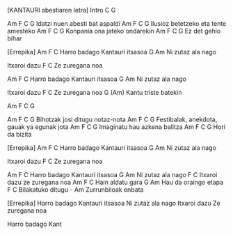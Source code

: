 [KANTAURI abestiaren letra]
Intro
C     G

Am     F       C        G
Idatzi nuen abesti bat aspaldi
Am     F       C        G
Ilusioz betetzeko eta tente amesteko
Am       F       C        G
Konpania ona jateko ondarekin
Am              F   C   G
Ez det gehio bihar

[Errepika]
Am                  F         C
  Harro badago Kantauri itsasoa
   G        Am
Ni zutaz ala nago

Itxaroi dazu
   F        C
Ze zuregana noa

Am                  F         C
  Harro badago Kantauri itsasoa
   G        Am
Ni zutaz ala nago

Itxaroi dazu
   F        C
Ze zuregana noa
   G                (Am)
Kantu triste batekin

Am     F       C        G


Am     F            C        G
Bihotzak josi ditugu notaz-nota
Am     F            C        G
Festibalak, anekdota, gauak ya egunak jota
Am     F            C        G
Imaginatu hau azkena balitza
Am     F            C        G
Hori da bizita

[Errepika]
Am                  F         C
  Harro badago Kantauri itsasoa
   G        Am
Ni zutaz ala nago

Itxaroi dazu
   F        C
Ze zuregana noa

Am                  F         C
  Harro badago Kantauri itsasoa
   G        Am
Ni zutaz ala nago
             F        C
Itxaroi dazu ze zuregana noa
Am     F    C
Hain aldatu gara
      G           Am
Hau da oraingo etapa
      F       C
Bilakatuko ditugu
    -           Am
Zurrunbiloak enbata

[Errepika]
Harro badago Kantauri itsasoa
Ni zutaz ala nago
Itxaroi dazu
Ze zuregana noa

Harro badago Kant

